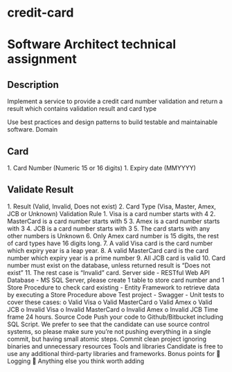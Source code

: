 # credit-card
<h1>Software Architect technical assignment</h1>
<h2>Description</h2>
<p>Implement a service to provide a credit card number validation and return a result which contains
validation result and card type</p>
<p>Use best practices and design patterns to build testable and maintainable software.
Domain</p>
<h2>Card</h2>
1. Card Number (Numeric 15 or 16 digits)
1. Expiry date (MMYYYY)
<h2>Validate Result</h2>
1. Result (Valid, Invalid, Does not exist)
2. Card Type (Visa, Master, Amex, JCB or Unknown)
Validation Rule
1. Visa is a card number starts with 4
2. MasterCard is a card number starts with 5
3. Amex is a card number starts with 3
4. JCB is a card number starts with 3
5. The card starts with any other numbers is Unknown
6. Only Amex card number is 15 digits, the rest of card types have 16 digits long.
7. A valid Visa card is the card number which expiry year is a leap year.
8. A valid MasterCard card is the card number which expiry year is a prime number
9. All JCB card is valid
10. Card number must exist on the database, unless returned result is “Does not exist”
11. The rest case is “Invalid” card.
Server side
- RESTful Web API
Database
- MS SQL Server, please create 1 table to store card number and 1 Store Procedure to check card
existing
- Entity Framework to retrieve data by executing a Store Procedure above
Test project
- Swagger
- Unit tests to cover these cases:
  o Valid Visa
  o Valid MasterCard
  o Valid Amex
  o Valid JCB
  o Invalid Visa
  o Invalid MasterCard
  o Invalid Amex
  o Invalid JCB
Time frame
24 hours.
Source Code
Push your code to Github/Bitbucket including SQL Script.
We prefer to see that the candidate can use source control systems, so please make sure you’re not
pushing everything in a single commit, but having small atomic steps. Commit clean project ignoring
binaries and unnecessary resources
Tools and libraries
Candidate is free to use any additional third-party libraries and frameworks.
Bonus points for
 Logging
 Anything else you think worth adding